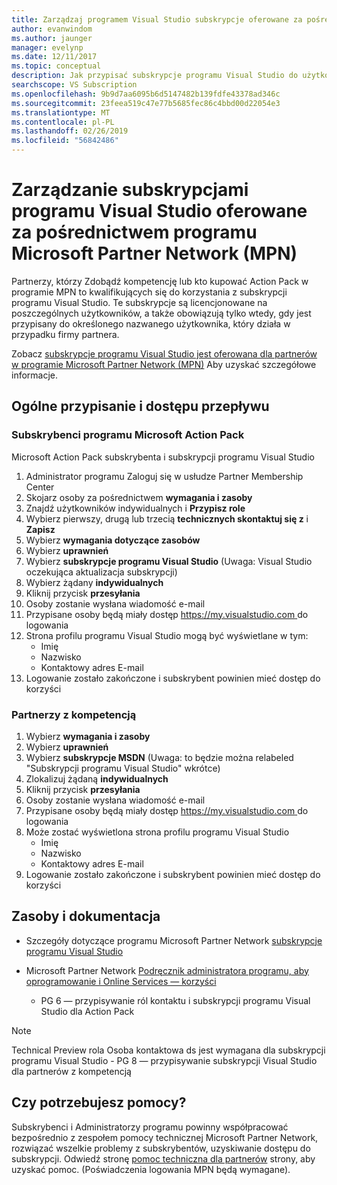 ```yaml
---
title: Zarządzaj programem Visual Studio subskrypcje oferowane za pośrednictwem programu Microsoft Partner Network (MPN) | Dokumentacja firmy Microsoft
author: evanwindom
ms.author: jaunger
manager: evelynp
ms.date: 12/11/2017
ms.topic: conceptual
description: Jak przypisać subskrypcje programu Visual Studio do użytkowników końcowych, dla partnerów MPN.
searchscope: VS Subscription
ms.openlocfilehash: 9b9d7aa6095b6d5147482b139fdfe43378ad346c
ms.sourcegitcommit: 23feea519c47e77b5685fec86c4bbd00d22054e3
ms.translationtype: MT
ms.contentlocale: pl-PL
ms.lasthandoff: 02/26/2019
ms.locfileid: "56842486"
---
```

# <a name="managing-visual-studio-subscriptions-offered-through-the-microsoft-partner-network-mpn"></a>Zarządzanie subskrypcjami programu Visual Studio oferowane za pośrednictwem programu Microsoft Partner Network (MPN)

Partnerzy, którzy Zdobądź kompetencję lub kto kupować Action Pack w programie MPN to kwalifikujących się do korzystania z subskrypcji programu Visual Studio. Te subskrypcje są licencjonowane na poszczególnych użytkowników, a także obowiązują tylko wtedy, gdy jest przypisany do określonego nazwanego użytkownika, który działa w przypadku firmy partnera.

Zobacz [subskrypcje programu Visual Studio jest oferowana dla partnerów w programie Microsoft Partner Network (MPN)](program-mpn.md) Aby uzyskać szczegółowe informacje.

## <a name="high-level-assignment-and-access-flow"></a>Ogólne przypisanie i dostępu przepływu

### <a name="microsoft-action-pack-subscribers"></a>Subskrybenci programu Microsoft Action Pack
Microsoft Action Pack subskrybenta i subskrypcji programu Visual Studio

1. Administrator programu Zaloguj się w usłudze Partner Membership Center
2. Skojarz osoby za pośrednictwem **wymagania i zasoby**
3. Znajdź użytkowników indywidualnych i **Przypisz role**
4. Wybierz pierwszy, drugą lub trzecią **technicznych skontaktuj się z** i **Zapisz**
5. Wybierz **wymagania dotyczące zasobów**
6. Wybierz **uprawnień**
7. Wybierz **subskrypcje programu Visual Studio** (Uwaga: Visual Studio oczekująca aktualizacja subskrypcji)
8. Wybierz żądany **indywidualnych**
9. Kliknij przycisk **przesyłania**
10. Osoby zostanie wysłana wiadomość e-mail
11. Przypisane osoby będą miały dostęp [ https://my.visualstudio.com ](https://my.visualstudio.com?wt.mc_id=o~msft~docs) do logowania
12. Strona profilu programu Visual Studio mogą być wyświetlane w tym:
    - Imię
    - Nazwisko
    - Kontaktowy adres E-mail
13. Logowanie zostało zakończone i subskrybent powinien mieć dostęp do korzyści


### <a name="competency-partners"></a>Partnerzy z kompetencją
1. Wybierz **wymagania i zasoby**
2. Wybierz **uprawnień**
3. Wybierz **subskrypcje MSDN** (Uwaga: to będzie można relabeled "Subskrypcji programu Visual Studio" wkrótce)
4. Zlokalizuj żądaną **indywidualnych**
5. Kliknij przycisk **przesyłania**
6. Osoby zostanie wysłana wiadomość e-mail
7. Przypisane osoby będą miały dostęp [ https://my.visualstudio.com ](https://my.visualstudio.com?wt.mc_id=o~msft~docs) do logowania
8. Może zostać wyświetlona strona profilu programu Visual Studio
    - Imię
    - Nazwisko
    - Kontaktowy adres E-mail
9. Logowanie zostało zakończone i subskrybent powinien mieć dostęp do korzyści

## <a name="resources-and-references"></a>Zasoby i dokumentacja

- Szczegóły dotyczące programu Microsoft Partner Network [subskrypcje programu Visual Studio](https://partner.microsoft.com/membership/msdn-subscriptions)

- Microsoft Partner Network [Podręcznik administratora programu, aby oprogramowanie i Online Services — korzyści](https://assets.microsoft.com/Program-Administrator-Guide-to-Software-and-Online-Services-Benefits_1.pdf)
    - PG 6 — przypisywanie ról kontaktu i subskrypcji programu Visual Studio dla Action Pack

> [!NOTE]
> Technical Preview rola Osoba kontaktowa ds jest wymagana dla subskrypcji programu Visual Studio
>     - PG 8 — przypisywanie subskrypcji Visual Studio dla partnerów z kompetencją

## <a name="need-help"></a>Czy potrzebujesz pomocy?
Subskrybenci i Administratorzy programu powinny współpracować bezpośrednio z zespołem pomocy technicznej Microsoft Partner Network, rozwiązać wszelkie problemy z subskrybentów, uzyskiwanie dostępu do subskrypcji. Odwiedź stronę [pomoc techniczna dla partnerów](https://partner.microsoft.com/support) strony, aby uzyskać pomoc. (Poświadczenia logowania MPN będą wymagane).
